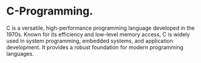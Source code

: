 # C-Programming.
C is a versatile, high-performance programming language developed in the 1970s. Known for its efficiency and low-level memory access, C is widely used in system programming, embedded systems, and application development. It provides a robust foundation for modern programming languages.

